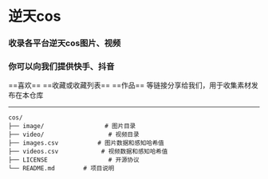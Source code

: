 # 逆天cos

### 收录各平台逆天cos图片、视频

### 你可以向我们提供**快手**、**抖音**
==喜欢==
==收藏或收藏列表==
==作品==
等链接分享给我们，用于收集素材发布在本仓库

---

```
cos/
├── image/                 # 图片目录
├── video/                  # 视频目录
├── images.csv           # 图片数据和感知哈希值
├── videos.csv            # 视频数据和感知哈希值
├── LICENSE         	    # 开源协议
└── README.md        # 项目说明
```


